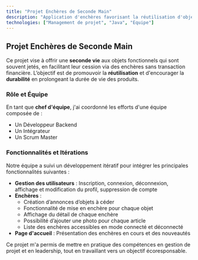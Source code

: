 ```yaml
---
title: "Projet Enchères de Seconde Main"
description: "Application d'enchères favorisant la réutilisation d'objets sans échanges financiers, prolongeant ainsi la durée de vie des produits."
technologies: ["Management de projet", "Java", "Equipe"]
---
```


## Projet Enchères de Seconde Main

Ce projet vise à offrir une **seconde vie** aux objets fonctionnels qui sont souvent jetés, en facilitant leur cession via des enchères sans transaction financière. L’objectif est de promouvoir la **réutilisation** et d'encourager la **durabilité** en prolongeant la durée de vie des produits.

### Rôle et Équipe
En tant que **chef d'équipe**, j'ai coordonné les efforts d'une équipe composée de :
- Un Développeur Backend
- Un Intégrateur
- Un Scrum Master

### Fonctionnalités et Itérations

Notre équipe a suivi un développement itératif pour intégrer les principales fonctionnalités suivantes :
- **Gestion des utilisateurs** : Inscription, connexion, déconnexion, affichage et modification du profil, suppression de compte
- **Enchères** :
    - Création d’annonces d’objets à céder
    - Fonctionnalité de mise en enchère pour chaque objet
    - Affichage du détail de chaque enchère
    - Possibilité d’ajouter une photo pour chaque article
    - Liste des enchères accessibles en mode connecté et déconnecté
- **Page d'accueil** : Présentation des enchères en cours et des nouveautés

Ce projet m'a permis de mettre en pratique des compétences en gestion de projet et en leadership, tout en travaillant vers un objectif écoresponsable.